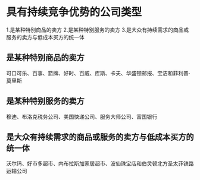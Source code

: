 # 具有持续竞争优势的公司类型
1.是某种特别商品的卖方
2.是某种特别服务的卖方
3.是大众有持续需求的商品或服务的卖方与低成本买方的统一体

## 是某种特别商品的卖方
可口可乐、百事、箭牌、好时、百威、库斯、卡夫、华盛顿邮报、宝洁和菲利普·莫里斯

## 是某种特别服务的卖方
穆迪、布洛克税务公司、美国快递公司、服务大师公司、富国银行

## 是大众有持续需求的商品或服务的卖方与低成本买方的统一体
沃尔玛、好市多超市、内布拉斯加家居超市、波仙珠宝店和伯灵顿北方圣太菲铁路运输公司